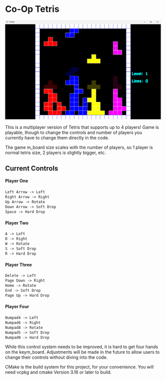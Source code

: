 # Co-Op Tetris

![Gameplay Demo Image](Images/Gameplay.png?raw=true "Gameplay")

This is a multiplayer version of Tetris that supports up to 4 players! Game is playable, though to change the controls and number of players you currently have to change them directly in the code.

The game m_board size scales with the number of players, so 1 player is normal tetris size, 2 players is slightly bigger, etc.

## Current Controls

#### Player One
    Left Arrow -> Left
    Right Arrow -> Right
    Up Arrow -> Rotate
    Down Arrow -> Soft Drop
    Space -> Hard Drop

#### Player Two
    A -> Left
    D -> Right
    W -> Rotate
    S -> Soft Drop
    R -> Hard Drop

#### Player Three
    Delete -> Left
    Page Down -> Right
    Home -> Rotate
    End -> Soft Drop
    Page Up -> Hard Drop

#### Player Four
    Numpad4 -> Left
    Numpad6 -> Right
    Numpad8 -> Rotate
    Numpad5 -> Soft Drop
    Numpad0 -> Hard Drop

While this control system needs to be improved, it is hard to get four hands on the keym_board. Adjustments will be made in the future to allow users to change their controls without diving into the code.

CMake is the build system for this project, for your convenience. You will need vcpkg and cmake Version 3.16 or later to build.
